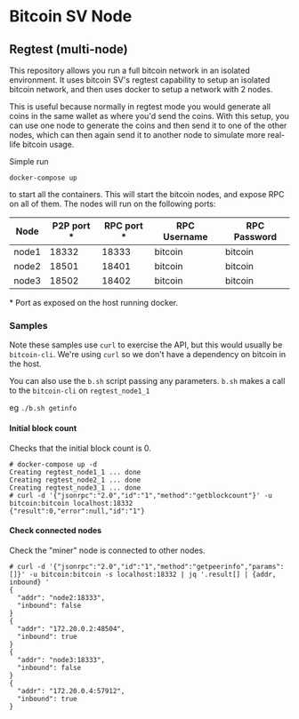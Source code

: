 # Bitcoin SV Node

## Regtest (multi-node)

This repository allows you run a full bitcoin network in an isolated environment. It uses bitcoin SV's regtest capability to setup an isolated bitcoin network, and then uses docker to setup a network with 2 nodes.

This is useful because normally in regtest mode you would generate all coins in the same wallet as where you'd send the coins. With this setup, you can use one node to generate the coins and then send it to one of the other nodes, which can then again send it to another node to simulate more real-life bitcoin usage.

Simple run

```
docker-compose up
```

to start all the containers. This will start the bitcoin nodes, and expose RPC on all of them. The nodes will run on the following ports:

| Node  | P2P port \* | RPC port \* | RPC Username | RPC Password |
| ----- | ----------- | ----------- | ------------ | ------------ |
| node1 | 18332       | 18333       | bitcoin      | bitcoin      |
| node2 | 18501       | 18401       | bitcoin      | bitcoin      |
| node3 | 18502       | 18402       | bitcoin      | bitcoin      | 

\* Port as exposed on the host running docker.

### Samples

Note these samples use `curl` to exercise the API, but this would usually be `bitcoin-cli`. We're using `curl` so we don't have a dependency on bitcoin in the host.

You can also use the `b.sh` script passing any parameters. `b.sh` makes a call to the `bitcoin-cli` on `regtest_node1_1`

eg `./b.sh getinfo`

#### Initial block count

Checks that the initial block count is 0.

```
# docker-compose up -d
Creating regtest_node1_1 ... done
Creating regtest_node2_1 ... done
Creating regtest_node3_1 ... done
# curl -d '{"jsonrpc":"2.0","id":"1","method":"getblockcount"}' -u bitcoin:bitcoin localhost:18332
{"result":0,"error":null,"id":"1"}
```

#### Check connected nodes

Check the "miner" node is connected to other nodes.

```
# curl -d '{"jsonrpc":"2.0","id":"1","method":"getpeerinfo","params":[]}' -u bitcoin:bitcoin -s localhost:18332 | jq '.result[] | {addr, inbound} '
{
  "addr": "node2:18333",
  "inbound": false
}
{
  "addr": "172.20.0.2:48504",
  "inbound": true
}
{
  "addr": "node3:18333",
  "inbound": false
}
{
  "addr": "172.20.0.4:57912",
  "inbound": true
}
```
